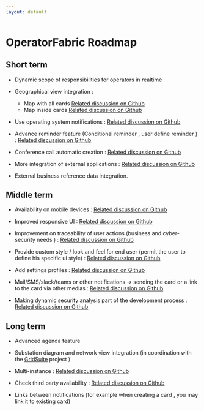```yaml
---
layout: default
---
```


# OperatorFabric Roadmap  


## Short term 

-  Dynamic scope of responsibilities for operators in realtime 

-  Geographical view integration :
   - Map with all cards [Related discussion on Github](https://github.com/opfab/operatorfabric-core/discussions/3100)
   - Map inside cards [Related discussion on Github](https://github.com/opfab/operatorfabric-core/discussions/3224)

-  Use operating system notifications : [Related discussion on Github](https://github.com/opfab/operatorfabric-core/discussions/3219)

-  Advance reminder feature (Conditional reminder , user define reminder ) : [Related discussion on Github](https://github.com/opfab/operatorfabric-core/discussions/3044)

-  Conference call automatic creation : [Related discussion on Github](https://github.com/opfab/operatorfabric-core/discussions/3096) 

-  More integration of external applications : [Related discussion on Github](https://github.com/opfab/operatorfabric-core/discussions/3223) 

-  External business reference data integration.

## Middle term

-  Availability on mobile devices :  [Related discussion on Github](https://github.com/opfab/operatorfabric-core/discussions/3098) 
  
-  Improved responsive UI :  [Related discussion on Github](https://github.com/opfab/operatorfabric-core/discussions/3220)

- Improvement on traceability of user actions (business and cyber-security needs ) : [Related discussion on Github](https://github.com/opfab/operatorfabric-core/discussions/3095)

- Provide custom style / look and feel for end user (permit the user to define his specific ui style) : [Related discussion on Github](https://github.com/opfab/operatorfabric-core/discussions/3027)

-  Add settings profiles : [Related discussion on Github](https://github.com/opfab/operatorfabric-core/discussions/1927)

-   Mail/SMS/slack/teams or other notifications ->  sending the card or a link to the card via other medias : [Related discussion on Github](https://github.com/opfab/operatorfabric-core/discussions/3097)

-  Making dynamic security analysis part of the development process : [Related discussion on Github](https://github.com/opfab/operatorfabric-core/discussions/3102)

## Long term

-  Advanced agenda feature 
  
-  Substation diagram and network view integration (in coordination with the [GridSuite](https://github.com/gridsuite) project )
  
-  Multi-instance : [Related discussion on Github](https://github.com/opfab/operatorfabric-core/discussions/3099)

-  Check third party availability :  [Related discussion on Github](https://github.com/opfab/operatorfabric-core/discussions/2380)

-  Links between notifications (for example when  creating a card , you may link it to existing card) 